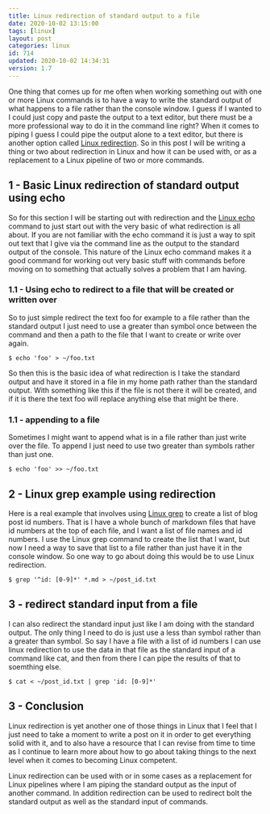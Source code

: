 ```yaml
---
title: Linux redirection of standard output to a file
date: 2020-10-02 13:15:00
tags: [linux]
layout: post
categories: linux
id: 714
updated: 2020-10-02 14:34:31
version: 1.7
---
```


One thing that comes up for me often when working something out with one or more Linux commands is to have a way to write the standard output of what happens to a file rather than the console window. I guess if I wanted to I could just copy and paste the output to a text editor, but there must be a more professional way to do it in the command line right? When it comes to piping I guess I could pipe the output alone to a text editor, but there is another option called [Linux redirection](https://en.wikipedia.org/wiki/Redirection_%28computing%29). So in this post I will be writing a thing or two about redirection in Linux and how it can be used with, or as a replacement to a Linux pipeline of two or more commands.

<!-- more -->

## 1 - Basic Linux redirection of standard output using echo

So for this section I will be starting out with redirection and the [Linux echo](/2019/08/15/linux-echo/) command to just start out with the very basic of what redirection is all about. If you are not familiar with the echo command it is just a way to spit out text that I give via the command line as the output to the standard output of the console. This nature of the Linux echo command makes it a good command for working out very basic stuff with commands before moving on to something that actually solves a problem that I am having.

### 1.1 - Using echo to redirect to a file that will be created or written over

So to just simple redirect the text foo for example to a file rather than the standard output I just need to use a greater than symbol once between the command and then a path to the file that I want to create or write over again.

```
$ echo 'foo' > ~/foo.txt
```

So then this is the basic idea of what redirection is I take the standard output and have it stored in a file in my home path rather than the standard output. With something like this if the file is not there it will be created, and if it is there the text foo will replace anything else that might be there.

### 1.1 - appending to a file

Sometimes I might want to append what is in a file rather than just write over the file. To append I just need to use two greater than symbols rather than just one.

```
$ echo 'foo' >> ~/foo.txt
```

## 2 - Linux grep example using redirection

Here is a real example that involves using [Linux grep](/2020/09/14/linux-grep/) to create a list of blog post id numbers. That is I have a whole bunch of markdown files that have id numbers at the top of each file, and I want a list of file names and id numbers. I use the Linux grep command to create the list that I want, but now I need a way to save that list to a file rather than just have it in the console window. So one way to go about doing this would be to use Linux redirection.

```
$ grep '^id: [0-9]*' *.md > ~/post_id.txt
```

## 3 - redirect standard input from a file

I can also redirect the standard input just like I am doing with the standard output. The only thing I need to do is just use a less than symbol rather than a greater than symbol. So say I have a file with a list of id numbers I can use linux redirection to use the data in that file as the standard input of a command like cat, and then from there I can pipe the results of that to soemthing else.

```
$ cat < ~/post_id.txt | grep 'id: [0-9]*'
```

## 3 - Conclusion

Linux redirection is yet another one of those things in Linux that I feel that I just need to take a moment to write a post on it in order to get everything solid with it, and to also have a resource that I can revise from time to time as I continue to learn more about how to go about taking things to the next level when it comes to becoming Linux competent. 

Linux redirection can be used with or in some cases as a replacement for Linux pipelines where I am piping the standard output as the input of another command. In addition redirection can be used to redirect bolt the standard output as well as the standard input of commands.